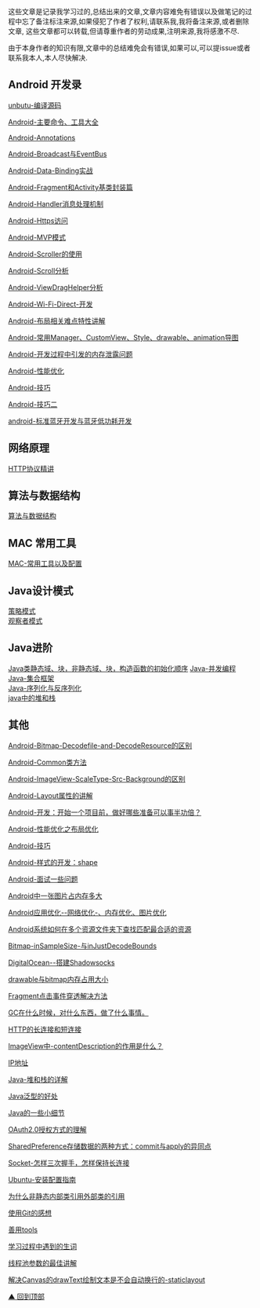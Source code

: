 
这些文章是记录我学习过的,总结出来的文章,文章内容难免有错误以及做笔记的过程中忘了备注标注来源,如果侵犯了作者了权利,请联系我,我将备注来源,或者删除文章,
这些文章都可以转载,但请尊重作者的劳动成果,注明来源,我将感激不尽.

由于本身作者的知识有限,文章中的总结难免会有错误,如果可以,可以提issue或者联系我本人,本人尽快解决.



## Android 开发录

[unbutu-编译源码](https://github.com/AndroidPreView/AndroidNote/blob/master/blog/Android%E5%BC%80%E5%8F%91%E5%BD%95/unbutu-%E7%BC%96%E8%AF%91%E6%BA%90%E7%A0%81.md)

[Android-主要命令、工具大全](https://github.com/AndroidPreView/AndroidNote/blob/master/blog/Android%E5%BC%80%E5%8F%91%E5%BD%95/Android-%E4%B8%BB%E8%A6%81%E5%91%BD%E4%BB%A4%E3%80%81%E5%B7%A5%E5%85%B7%E5%A4%A7%E5%85%A8.md)

[Android-Annotations](https://github.com/AndroidPreView/AndroidNote/blob/master/blog/Android%E5%BC%80%E5%8F%91%E5%BD%95/Android-Annotations.md)

[Android-Broadcast与EventBus](https://github.com/AndroidPreView/AndroidNote/blob/master/blog/Android%E5%BC%80%E5%8F%91%E5%BD%95/Android-Broadcast%E4%B8%8EEventBus.md)

[Android-Data-Binding实战](https://github.com/AndroidPreView/AndroidNote/blob/master/blog/Android%E5%BC%80%E5%8F%91%E5%BD%95/Android-Data-Binding%E5%AE%9E%E6%88%98.md)

[Android-Fragment和Activity基类封装篇](https://github.com/AndroidPreView/AndroidNote/blob/master/blog/Android%E5%BC%80%E5%8F%91%E5%BD%95/Android-Fragment%E5%92%8CActivity%E5%9F%BA%E7%B1%BB%E5%B0%81%E8%A3%85%E7%AF%87.md)

[Android-Handler消息处理机制](https://github.com/AndroidPreView/AndroidNote/blob/master/blog/Android%E5%BC%80%E5%8F%91%E5%BD%95/Android-Handler%E6%B6%88%E6%81%AF%E5%A4%84%E7%90%86%E6%9C%BA%E5%88%B6.md)

[Android-Https访问](https://github.com/AndroidPreView/AndroidNote/blob/master/blog/Android%E5%BC%80%E5%8F%91%E5%BD%95/Android-Https%E8%AE%BF%E9%97%AE.md)

[Android-MVP模式](https://github.com/AndroidPreView/AndroidNote/blob/master/blog/Android%E5%BC%80%E5%8F%91%E5%BD%95/Android-MVP%E6%A8%A1%E5%BC%8F.md)

[Android-Scroller的使用](https://github.com/AndroidPreView/AndroidNote/blob/master/blog/Android%E5%BC%80%E5%8F%91%E5%BD%95/Android-Scroller%E7%9A%84%E4%BD%BF%E7%94%A8.md)

[Android-Scroll分析](https://github.com/AndroidPreView/AndroidNote/blob/master/blog/Android%E5%BC%80%E5%8F%91%E5%BD%95/Android-Scroll%E5%88%86%E6%9E%90.md)

[Android-ViewDragHelper分析](https://github.com/AndroidPreView/AndroidNote/blob/master/blog/Android%E5%BC%80%E5%8F%91%E5%BD%95/Android-ViewDragHelper%E5%88%86%E6%9E%90.md)

[Android-Wi-Fi-Direct-开发](https://github.com/AndroidPreView/AndroidNote/blob/master/blog/Android%E5%BC%80%E5%8F%91%E5%BD%95/Android-Wi-Fi-Direct-%E5%BC%80%E5%8F%91.md)

[Android-布局相关难点特性讲解](https://github.com/AndroidPreView/AndroidNote/blob/master/blog/Android%E5%BC%80%E5%8F%91%E5%BD%95/Android-%E5%B8%83%E5%B1%80%E7%9B%B8%E5%85%B3%E9%9A%BE%E7%82%B9%E7%89%B9%E6%80%A7%E8%AE%B2%E8%A7%A3.md)

[Android-常用Manager、CustomView、Style、drawable、animation导图](https://github.com/AndroidPreView/AndroidNote/blob/master/blog/Android%E5%BC%80%E5%8F%91%E5%BD%95/Android-%E5%B8%B8%E7%94%A8Manager%E3%80%81CustomView%E3%80%81Style%E3%80%81drawable%E3%80%81animation%E5%AF%BC%E5%9B%BE.md)

[Android-开发过程中引发的内存泄露问题](https://github.com/AndroidPreView/AndroidNote/blob/master/blog/Android%E5%BC%80%E5%8F%91%E5%BD%95/Android-%E5%BC%80%E5%8F%91%E8%BF%87%E7%A8%8B%E4%B8%AD%E5%BC%95%E5%8F%91%E7%9A%84%E5%86%85%E5%AD%98%E6%B3%84%E9%9C%B2%E9%97%AE%E9%A2%98.md)

[Android-性能优化](https://github.com/AndroidPreView/AndroidNote/blob/master/blog/Android%E5%BC%80%E5%8F%91%E5%BD%95/Android-%E6%80%A7%E8%83%BD%E4%BC%98%E5%8C%96.md)

[Android-技巧](https://github.com/AndroidPreView/AndroidNote/blob/master/blog/Android%E5%BC%80%E5%8F%91%E5%BD%95/Android-%E6%8A%80%E5%B7%A7.md)

[Android-技巧二](https://github.com/AndroidPreView/AndroidNote/blob/master/blog/Android%E5%BC%80%E5%8F%91%E5%BD%95/Android-%E6%8A%80%E5%B7%A7%E4%BA%8C.md)

[android-标准蓝牙开发与蓝牙低功耗开发](https://github.com/AndroidPreView/AndroidNote/blob/master/blog/Android%E5%BC%80%E5%8F%91%E5%BD%95/android-%E6%A0%87%E5%87%86%E8%93%9D%E7%89%99%E5%BC%80%E5%8F%91%E4%B8%8E%E8%93%9D%E7%89%99%E4%BD%8E%E5%8A%9F%E8%80%97%E5%BC%80%E5%8F%91.md)

## 网络原理
[HTTP协议精讲](https://github.com/AndroidPreView/AndroidNote/blob/master/blog/%E7%BD%91%E7%BB%9C%E5%8E%9F%E7%90%86/HTTP%E5%8D%8F%E8%AE%AE%E7%B2%BE%E8%AE%B2.md)

## 算法与数据结构
[算法与数据结构](https://github.com/AndroidPreView/AndroidNote/blob/master/blog/%E7%AE%97%E6%B3%95%E4%B8%8E%E6%95%B0%E6%8D%AE%E7%BB%93%E6%9E%84/%E7%AE%97%E6%B3%95%E4%B8%8E%E6%95%B0%E6%8D%AE%E7%BB%93%E6%9E%84.md)

## MAC 常用工具
[MAC-常用工具以及配置](https://github.com/AndroidPreView/AndroidNote/blob/master/blog/MAC-%E5%B8%B8%E7%94%A8%E5%B7%A5%E5%85%B7%E9%9B%86%E4%BB%A5%E5%8F%8A%E9%85%8D%E7%BD%AE/MAC-%E5%B8%B8%E7%94%A8%E5%B7%A5%E5%85%B7%E4%BB%A5%E5%8F%8A%E9%85%8D%E7%BD%AE.md)

## Java设计模式
[策略模式](https://github.com/AndroidPreView/AndroidNote/blob/master/blog/Java%E8%AE%BE%E8%AE%A1%E6%A8%A1%E5%BC%8F/%E7%AD%96%E7%95%A5%E6%A8%A1%E5%BC%8F.md)</br>
[观察者模式](https://github.com/AndroidPreView/AndroidNote/blob/master/blog/Java%E8%AE%BE%E8%AE%A1%E6%A8%A1%E5%BC%8F/%E8%A7%82%E5%AF%9F%E8%80%85%E6%A8%A1%E5%BC%8F.md)

## Java进阶
[Java类静态域、块，非静态域、块，构造函数的初始化顺序](https://github.com/AndroidPreView/AndroidNote/blob/master/blog/JAVA%E8%BF%9B%E9%98%B6/Java%E7%B1%BB%E9%9D%99%E6%80%81%E5%9F%9F%E3%80%81%E5%9D%97%EF%BC%8C%E9%9D%9E%E9%9D%99%E6%80%81%E5%9F%9F%E3%80%81%E5%9D%97%EF%BC%8C%E6%9E%84%E9%80%A0%E5%87%BD%E6%95%B0%E7%9A%84%E5%88%9D%E5%A7%8B%E5%8C%96%E9%A1%BA%E5%BA%8F.md)
[Java-并发编程](https://github.com/AndroidPreView/AndroidNote/blob/master/blog/JAVA%E8%BF%9B%E9%98%B6/Java-%E5%B9%B6%E5%8F%91%E7%BC%96%E7%A8%8B.md)</br>
[Java-集合框架](https://github.com/AndroidPreView/AndroidNote/blob/master/blog/Android%E5%BC%80%E5%8F%91%E5%BD%95/Java-%E9%9B%86%E5%90%88%E6%A1%86%E6%9E%B6.md)</br>
[Java-序列化与反序列化](https://github.com/AndroidPreView/AndroidNote/blob/master/blog/JAVA%E8%BF%9B%E9%98%B6/Java-%E5%BA%8F%E5%88%97%E5%8C%96%E4%B8%8E%E5%8F%8D%E5%BA%8F%E5%88%97%E5%8C%96.md)</br>
[java中的堆和栈](https://github.com/AndroidPreView/AndroidNote/blob/master/blog/JAVA%E8%BF%9B%E9%98%B6/java%E4%B8%AD%E7%9A%84%E5%A0%86%E5%92%8C%E6%A0%88.md)</br>

## 其他

[Android-Bitmap-Decodefile-and-DecodeResource的区别](https://github.com/AndroidPreView/AndroidNote/wiki/Android-Bitmap-Decodefile-and-DecodeResource%E7%9A%84%E5%8C%BA%E5%88%AB)

[Android-Common类方法](https://github.com/AndroidPreView/AndroidNote/wiki/Android-Common%E7%B1%BB%E6%96%B9%E6%B3%95)

[Android-ImageView-ScaleType-Src-Background的区别]()

[Android-Layout属性的讲解](https://github.com/AndroidPreView/AndroidNote/wiki/Android-ImageView-ScaleType-Src-Background%E7%9A%84%E5%8C%BA%E5%88%AB)

[Android-开发：开始一个项目前，做好哪些准备可以事半功倍？](https://github.com/AndroidPreView/AndroidNote/wiki/Android-%E5%BC%80%E5%8F%91%EF%BC%9A%E5%BC%80%E5%A7%8B%E4%B8%80%E4%B8%AA%E9%A1%B9%E7%9B%AE%E5%89%8D%EF%BC%8C%E5%81%9A%E5%A5%BD%E5%93%AA%E4%BA%9B%E5%87%86%E5%A4%87%E5%8F%AF%E4%BB%A5%E4%BA%8B%E5%8D%8A%E5%8A%9F%E5%80%8D%EF%BC%9F)

[Android-性能优化之布局优化](https://github.com/AndroidPreView/AndroidNote/wiki/Android-%E6%80%A7%E8%83%BD%E4%BC%98%E5%8C%96%E4%B9%8B%E5%B8%83%E5%B1%80%E4%BC%98%E5%8C%96)

[Android-技巧](https://github.com/AndroidPreView/AndroidNote/wiki/Android-%E6%8A%80%E5%B7%A7)

[Android-样式的开发：shape](https://github.com/AndroidPreView/AndroidNote/wiki/Android-%E6%A0%B7%E5%BC%8F%E7%9A%84%E5%BC%80%E5%8F%91%EF%BC%9Ashape)

[Android-面试一些问题](https://github.com/AndroidPreView/AndroidNote/wiki/Android-%E9%9D%A2%E8%AF%95%E4%B8%80%E4%BA%9B%E9%97%AE%E9%A2%98)

[Android中一张图片占内存多大](https://github.com/AndroidPreView/AndroidNote/wiki/Android%E4%B8%AD%E4%B8%80%E5%BC%A0%E5%9B%BE%E7%89%87%E5%8D%A0%E5%86%85%E5%AD%98%E5%A4%9A%E5%A4%A7)

[Android应用优化--网络优化-、内存优化、图片优化](https://github.com/AndroidPreView/AndroidNote/wiki/Android%E5%BA%94%E7%94%A8%E4%BC%98%E5%8C%96--%E7%BD%91%E7%BB%9C%E4%BC%98%E5%8C%96-%E3%80%81%E5%86%85%E5%AD%98%E4%BC%98%E5%8C%96%E3%80%81%E5%9B%BE%E7%89%87%E4%BC%98%E5%8C%96)

[Android系统如何在多个资源文件夹下查找匹配最合适的资源](https://github.com/AndroidPreView/AndroidNote/wiki/Android%E7%B3%BB%E7%BB%9F%E5%A6%82%E4%BD%95%E5%9C%A8%E5%A4%9A%E4%B8%AA%E8%B5%84%E6%BA%90%E6%96%87%E4%BB%B6%E5%A4%B9%E4%B8%8B%E6%9F%A5%E6%89%BE%E5%8C%B9%E9%85%8D%E6%9C%80%E5%90%88%E9%80%82%E7%9A%84%E8%B5%84%E6%BA%90)

[Bitmap-inSampleSize-与inJustDecodeBounds](https://github.com/AndroidPreView/AndroidNote/wiki/Bitmap-inSampleSize-%E4%B8%8EinJustDecodeBounds)

[DigitalOcean--搭建Shadowsocks](https://github.com/AndroidPreView/AndroidNote/wiki/DigitalOcean--%E6%90%AD%E5%BB%BAShadowsocks)

[drawable与bitmap内存占用大小](https://github.com/AndroidPreView/AndroidNote/wiki/drawable%E4%B8%8Ebitmap%E5%86%85%E5%AD%98%E5%8D%A0%E7%94%A8%E5%A4%A7%E5%B0%8F)

[Fragment点击事件穿透解决方法](https://github.com/AndroidPreView/AndroidNote/wiki/Fragment%E7%82%B9%E5%87%BB%E4%BA%8B%E4%BB%B6%E7%A9%BF%E9%80%8F%E8%A7%A3%E5%86%B3%E6%96%B9%E6%B3%95)

[GC在什么时候，对什么东西，做了什么事情。](https://github.com/AndroidPreView/AndroidNote/wiki/GC%E5%9C%A8%E4%BB%80%E4%B9%88%E6%97%B6%E5%80%99%EF%BC%8C%E5%AF%B9%E4%BB%80%E4%B9%88%E4%B8%9C%E8%A5%BF%EF%BC%8C%E5%81%9A%E4%BA%86%E4%BB%80%E4%B9%88%E4%BA%8B%E6%83%85%E3%80%82)

[HTTP的长连接和短连接](https://github.com/AndroidPreView/AndroidNote/wiki/HTTP%E7%9A%84%E9%95%BF%E8%BF%9E%E6%8E%A5%E5%92%8C%E7%9F%AD%E8%BF%9E%E6%8E%A5)

[ImageView中-contentDescription的作用是什么？](https://github.com/AndroidPreView/AndroidNote/wiki/ImageView%E4%B8%AD-contentDescription%E7%9A%84%E4%BD%9C%E7%94%A8%E6%98%AF%E4%BB%80%E4%B9%88%EF%BC%9F)

[IP地址](https://github.com/AndroidPreView/AndroidNote/wiki/IP%E5%9C%B0%E5%9D%80)

[Java-堆和栈的详解](https://github.com/AndroidPreView/AndroidNote/wiki/Java-%E5%A0%86%E5%92%8C%E6%A0%88%E7%9A%84%E8%AF%A6%E8%A7%A3)

[Java泛型的好处](https://github.com/AndroidPreView/AndroidNote/wiki/Java%E6%B3%9B%E5%9E%8B%E7%9A%84%E5%A5%BD%E5%A4%84)

[Java的一些小细节](https://github.com/AndroidPreView/AndroidNote/wiki/Java%E7%9A%84%E4%B8%80%E4%BA%9B%E5%B0%8F%E7%BB%86%E8%8A%82)

[OAuth2.0授权方式的理解](https://github.com/AndroidPreView/AndroidNote/wiki/OAuth2.0%E6%8E%88%E6%9D%83%E6%96%B9%E5%BC%8F%E7%9A%84%E7%90%86%E8%A7%A3)

[SharedPreference存储数据的两种方式：commit与apply的异同点](https://github.com/AndroidPreView/AndroidNote/wiki/SharedPreference%E5%AD%98%E5%82%A8%E6%95%B0%E6%8D%AE%E7%9A%84%E4%B8%A4%E7%A7%8D%E6%96%B9%E5%BC%8F%EF%BC%9Acommit%E4%B8%8Eapply%E7%9A%84%E5%BC%82%E5%90%8C%E7%82%B9)

[Socket-怎样三次握手，怎样保持长连接](https://github.com/AndroidPreView/AndroidNote/wiki/Socket-%E6%80%8E%E6%A0%B7%E4%B8%89%E6%AC%A1%E6%8F%A1%E6%89%8B%EF%BC%8C%E6%80%8E%E6%A0%B7%E4%BF%9D%E6%8C%81%E9%95%BF%E8%BF%9E%E6%8E%A5)

[Ubuntu-安装配置指南](https://github.com/AndroidPreView/AndroidNote/wiki/Ubuntu-%E5%AE%89%E8%A3%85%E9%85%8D%E7%BD%AE%E6%8C%87%E5%8D%97)

[为什么非静态内部类引用外部类的引用](https://github.com/AndroidPreView/AndroidNote/wiki/%E4%B8%BA%E4%BB%80%E4%B9%88%E9%9D%9E%E9%9D%99%E6%80%81%E5%86%85%E9%83%A8%E7%B1%BB%E5%BC%95%E7%94%A8%E5%A4%96%E9%83%A8%E7%B1%BB%E7%9A%84%E5%BC%95%E7%94%A8)

[使用Git的感想](https://github.com/AndroidPreView/AndroidNote/wiki/%E4%BD%BF%E7%94%A8Git%E7%9A%84%E6%84%9F%E6%83%B3)

[善用tools](https://github.com/AndroidPreView/AndroidNote/wiki/%E5%96%84%E7%94%A8tools)

[学习过程中遇到的生词](https://github.com/AndroidPreView/AndroidNote/wiki/%E5%AD%A6%E4%B9%A0%E8%BF%87%E7%A8%8B%E4%B8%AD%E9%81%87%E5%88%B0%E7%9A%84%E7%94%9F%E8%AF%8D)

[线程池参数的最佳讲解](https://github.com/AndroidPreView/AndroidNote/wiki/%E7%BA%BF%E7%A8%8B%E6%B1%A0%E5%8F%82%E6%95%B0%E7%9A%84%E6%9C%80%E4%BD%B3%E8%AE%B2%E8%A7%A3)

[解决Canvas的drawText绘制文本是不会自动换行的-staticlayout](https://github.com/AndroidPreView/AndroidNote/wiki/%E8%A7%A3%E5%86%B3Canvas%E7%9A%84drawText%E7%BB%98%E5%88%B6%E6%96%87%E6%9C%AC%E6%98%AF%E4%B8%8D%E4%BC%9A%E8%87%AA%E5%8A%A8%E6%8D%A2%E8%A1%8C%E7%9A%84-staticlayout)


[▲ 回到顶部](#top)
